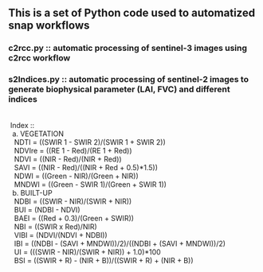 ## This is a set of Python code used to automatized snap workflows

### c2rcc.py :: automatic processing of sentinel-3 images using c2rcc workflow

### s2Indices.py :: automatic processing of sentinel-2 images to generate biophysical parameter (LAI, FVC) and different indices
<br>&nbsp;Index :: 
<br>&nbsp;&nbsp;a. VEGETATION
<br>&nbsp;&nbsp;&nbsp;NDTI = ((SWIR 1 - SWIR 2)/(SWIR 1 + SWIR 2)) 
<br>&nbsp;&nbsp;&nbsp;NDVIre = ((RE 1 - Red)/(RE 1 + Red))
<br>&nbsp;&nbsp;&nbsp;NDVI = ((NIR - Red)/(NIR + Red))
<br>&nbsp;&nbsp;&nbsp;SAVI = ((NIR - Red)/((NIR + Red + 0.5)*1.5))
<br>&nbsp;&nbsp;&nbsp;NDWI = ((Green - NIR)/(Green + NIR))
<br>&nbsp;&nbsp;&nbsp;MNDWI = ((Green - SWIR 1)/(Green + SWIR 1))
<br>&nbsp;&nbsp;b. BUILT-UP 
<br>&nbsp;&nbsp;&nbsp;NDBI = ((SWIR - NIR)/(SWIR + NIR))
<br>&nbsp;&nbsp;&nbsp;BUI = (NDBI - NDVI)
<br>&nbsp;&nbsp;&nbsp;BAEI = ((Red + 0.3)/(Green + SWIR))
<br>&nbsp;&nbsp;&nbsp;NBI = ((SWIR x Red)/NIR)
<br>&nbsp;&nbsp;&nbsp;VIBI = (NDVI/(NDVI + NDBI))
<br>&nbsp;&nbsp;&nbsp;IBI = ((NDBI - (SAVI + MNDWI))/2)/((NDBI + (SAVI + MNDWI))/2)
<br>&nbsp;&nbsp;&nbsp;UI = (((SWIR - NIR)/(SWIR + NIR)) + 1.0)*100
<br>&nbsp;&nbsp;&nbsp;BSI = ((SWIR + R) - (NIR + B))/((SWIR + R) + (NIR + B))
